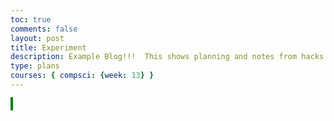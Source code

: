 ```yaml
---
toc: true
comments: false
layout: post
title: Experiment
description: Example Blog!!!  This shows planning and notes from hacks.
type: plans
courses: { compsci: {week: 13} }
---
```



<!DOCTYPE html>
<html lang="en">
<head>
    <meta charset="UTF-8">
    <meta name="viewport" content="width=device-width, initial-scale=1.0">
    <title>Experiment</title>
    <style>
        #canvas{
            border: 2px solid green;
        }
    </style>
</head>
<body>

<canvas id="canvas" width="400px" height="400px"></canvas>

<script>
    var player = {
        "name" : "player",
        "item" : "y",
        "x": 5,
        "y" : 5,
        "rotation" : 0
    };

    var dummyObject = {
        "name" : "Simple Object",
        "item" : "y",
        "vertInfo":{
            "0":{
                "item":"k",
                "x": 2,
                "y": 6,
                "color": "#FFA500"
            },
            "1":{
                "item":"k",
                "x": 4,
                "y": 4,
                "color": "#FFA500"
            },
            "2":{
                "item":"k",
                "x": 6,
                "y": 4,
                "color": "#FFA500"
            },
            "3":{
                "item":"k",
                "x": 8,
                "y": 6,
                "color": "#FFA500"
            },
            "4":{
                "item":"k",
                "x": 6,
                "y": 8,
                "color": "#FFA500"
            },
            "5":{
                "item":"k",
                "x": 4,
                "y": 8,
                "color": "#FFA500"
            }
        },
        "faceInfo":{},
        "x" : 13,
        "y" : 2
    };

    var impeadment = {
        "name" : "Second Simple Object",
        "item" : "z",
        "vertInfo":{
            "0":{
                "item" : "b",
                "x": 2,
                "y": 2
            },
            "1":{
                "item" : "b",
                "x": 4,
                "y": 2
            },
            "2":{
                "item" : "b",
                "x": 6,
                "y": 2
            },
            "3":{
                "item" : "b",
                "x": 8,
                "y": 2
            }
        },
        "faceInfo":{},
        "x" : 14,
        "y" : 4
    };

    var floor = {
        "name" : "Floor",
        "vertInfo":{
            "0":{
                "x" : 0,
                "y" : 0
            },
            "1":{
                "x" : 0,
                "y" : 5
            },
            "2":{
                "x" : 400,
                "y" : 5
            },
            "3":{
                "x" : 400,
                "y" : 0
            }
        },
        "x": 10,
        "y": 3
    };

    var objNames = [dummyObject, impeadment, floor];
    var rows = 20;
    var cols = 20;
    var result = "";

    addEventListener("keydown", function(event){
        if(event.defaultPrevented){
            return;
        }
        switch (event.key) {
            case "w":
                result = movement("w");
                break;
            case "a":
                result = movement("a");
                break;
            case "s":
                result = movement("s");
                break;
            case "d":
                result = movement("d");
                break;
            default:
                break;
        }
        drawPath(result, 25, 25);
    });

    function overLay(canvasWidth, canvasHeight){
        var canvas = document.getElementById("canvas");
        var ctx = canvas.getContext("2d");
        ctx.fillRect(canvas.width / 2, (0.75 * canvas.height), canvasWidth, canvas.height / canvasHeight);
    }

    function drawPath(xPlain, horizontalDistance, heightDistance){
        console.log("Data for Plain is", xPlain, xPlain[0]);
        var canvas = document.getElementById("canvas");
        var ctx = canvas.getContext("2d");
        horizontalDistance = canvas.width / horizontalDistance;
        ctx.clearRect(0, 0, canvas.width, canvas.height);
        for(var objects in xPlain){
            console.log("Object is", objNames[objects]);
            console.log("Length of Verts are", Object.keys(objNames[objects]["vertInfo"]).length);
            ctx.fillStyle = "#00FF80";
            console.log("Center is", horizontalDistance * xPlain[objects]["x"], (canvas.height / heightDistance) * (heightDistance - xPlain[objects]["y"]));
            ctx.fillRect(horizontalDistance * xPlain[objects]["x"], (canvas.height / heightDistance) * (heightDistance - xPlain[objects]["y"]) - (canvas.height / heightDistance), horizontalDistance, canvas.height / heightDistance);
            for(var verts = 0; verts < Object.keys(objNames[objects]["vertInfo"]).length; verts++){
                console.log("Verts are", objNames[objects]["vertInfo"][verts]);
                if(verts == 0){
                    ctx.beginPath();
                    ctx.lineWidth = 10;
                    ctx.lineJoin = "round";
                    ctx.moveTo(xPlain[objects]["vertInfo"][verts]["x"] * horizontalDistance + (horizontalDistance / 2), (heightDistance - xPlain[objects]["vertInfo"][verts]["y"]) * (canvas.height / heightDistance) + (canvas.height / heightDistance / 2));
                    if(xPlain[objects]["vertInfo"][verts]["color"] != undefined){
                        ctx.fillStyle = String(xPlain[objects]["vertInfo"][verts]["color"]);
                    } else{
                        ctx.fillStyle = "#FF0000";
                    }
                    ctx.fillRect(horizontalDistance * xPlain[objects]["vertInfo"][verts]["x"], (heightDistance - xPlain[objects]["vertInfo"][verts]["y"]) * (canvas.height / heightDistance), horizontalDistance, canvas.height / heightDistance);
                }
                var currentPlain = xPlain[objects]["vertInfo"][verts];
                console.log("Current Element would be", currentPlain);
                if(currentPlain["color"] != undefined){
                    ctx.fillStyle = currentPlain["color"];
                }
                else{
                    ctx.fillStyle = "#FF0000";
                }

                var yOffset = (heightDistance - currentPlain["y"]) * (canvas.height / heightDistance);
                var yMid = (canvas.height / heightDistance) / 2;
                var xMid = (canvas.width / heightDistance) / 2;
                ctx.lineTo(horizontalDistance * currentPlain["x"] + xMid, yOffset + yMid);
                console.log("Add-ons are", horizontalDistance, yOffset);
                console.log("Selected point is", horizontalDistance * currentPlain["x"] + xMid, yOffset + yMid);
                ctx.fillRect(horizontalDistance * currentPlain["x"], yOffset, horizontalDistance, 2*yMid);
            }
            ctx.closePath();
            ctx.stroke();
        }
        overLay(horizontalDistance, heightDistance);
    }

    function movement(moves) {
        var vertMoveCt = 0;
        var movedFrom = "";
        var screenArray = [];
        switch(moves){
            case "w":
                screenArray = compileObjs(objNames);
                for(var movedObject in objNames){
                    console.log("Moved Object is", screenArray[movedObject]);
                    objNames[movedObject]["y"] -= 1;
                    for(var verts in Object.keys(objNames[movedObject]["vertInfo"])){
                        objNames[movedObject]["vertInfo"][verts]["y"] -= 1;
                    }
                }
                break;
            case "a":
                screenArray = compileObjs(objNames);
                for(var movedObject in objNames){
                    console.log("Moved Object is", screenArray[movedObject]);
                    objNames[movedObject]["x"] += 1;
                    for(var verts in Object.keys(objNames[movedObject]["vertInfo"])){
                        objNames[movedObject]["vertInfo"][verts]["x"] += 1;
                    }
                }
                break;
            case "s":
                screenArray = compileObjs(objNames);
                for(var movedObject in objNames){
                    console.log("Moved Object is", screenArray[movedObject]);
                    objNames[movedObject]["y"] += 1;
                    for(var verts in Object.keys(objNames[movedObject]["vertInfo"])){
                        objNames[movedObject]["vertInfo"][verts]["y"] += 1;
                    }
                }
                break;
            case "d":
                screenArray = compileObjs(objNames);
                for(var movedObject in objNames){
                    console.log("Moved Object is", screenArray[movedObject]);
                    objNames[movedObject]["x"] -= 1;
                    for(var verts in Object.keys(objNames[movedObject]["vertInfo"])){
                        objNames[movedObject]["vertInfo"][verts]["x"] -= 1;
                    }
                }
                break;
        }
        console.log(player);
        return objNames;
    }

    function compileObjs(theObjs){
        var objCt = 0;
        var trueData = [];
        var vertData = [];
        var vertCt = 0;
        var vertTransfer = 0;
        var sortData = function(a, b) {
            return a + (b * rows);
        };
        for (objCt = 0; objCt < theObjs.length; objCt++) {
            var currentObj = theObjs[objCt];
            var XandY = sortData(currentObj["x"], currentObj["y"]);
            trueData.push([XandY, currentObj]);
            if(Object.hasOwnProperty(currentObj, "vertInfo")){
                for(vertCt = 0; vertCt < Object.keys(currentObj["vertInfo"]).length; vertCt++){
                    var vert = currentObj["vertInfo"][String(vertCt)];
                    var vertX = vert["x"] + currentObj["x"];
                    var vertY =  vert["y"] + currentObj["y"];
                    var vertXAndY = sortData(vertX, vertY);
                    if(Object.hasOwnProperty(vert, "color")){
                        vertData["color"] = vert["color"];
                    }
                    strVertCt = String(vertCt);
                    var vertPlacement = {
                        "index" : vertCt,
                        "name" : objCt,
                        "item" : vert["item"],
                        "x": vertX,
                        "y": vertY,
                        "color": vert["color"]
                    };
                    if(vertX >= 0 && vertX <= rows && vertY >= 0 && vertY <= cols){
                        vertData.push([vertXAndY, vertPlacement]);
                    } else{
                        console.log("Rejected", currentObj["name"], vertX, ",", vertY);
                    }
                }
            }
        }
        for(vertTransfer = 0; vertTransfer < vertData.length; vertTransfer++){
            trueData.push([vertData[vertTransfer][0], vertData[vertTransfer][1]]);
        }

        trueData.sort((a, b) => {
            if(a[0] > b[0]){
                return 1;
            }
            if(a[0] < b[0]){
                return -1;
            }
            return 0;
        });

        for (var sortCt = 0; sortCt < trueData.length; sortCt++) {
            trueData[sortCt] = {
                "index" : trueData[sortCt][1]["index"],
                "name" : trueData[sortCt][1]["name"],
                "item" : trueData[sortCt][1]["item"],
                "x" : trueData[sortCt][1]["x"],
                "y" : trueData[sortCt][1]["y"],
                "color": trueData[sortCt][1]["color"]
            };
        }
        console.log("TrueData is", trueData);
        return trueData;
    }
</script>

</body>
</html>